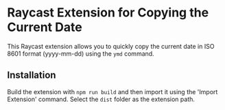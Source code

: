 # Raycast Extension for Copying the Current Date

This Raycast extension allows you to quickly copy the current date in ISO 8601
format (yyyy-mm-dd) using the `ymd` command.

## Installation

Build the extension with `npm run build` and then import it using the 'Import
Extension' command. Select the `dist` folder as the extension path.
